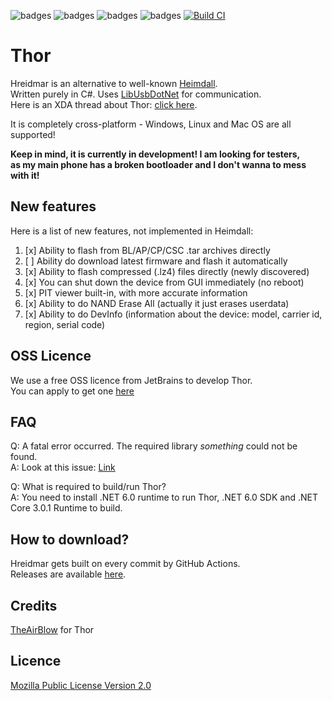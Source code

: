 ![badges](https://img.shields.io/github/contributors/Samsung-Loki/Thor.svg)
![badges](https://img.shields.io/github/forks/Samsung-Loki/Thor.svg)
![badges](https://img.shields.io/github/stars/Samsung-Loki/Thor.svg)
![badges](https://img.shields.io/github/issues/Samsung-Loki/Thor.svg)
[![Build CI](https://github.com/Samsung-Loki/Thor/actions/workflows/build.yml/badge.svg)](https://github.com/Samsung-Loki/Thor/actions/workflows/build.yml)
# Thor
Hreidmar is an alternative to well-known [Heimdall](https://github.com/Benjamin-Dobell/Heimdall). \
Written purely in C#. Uses [LibUsbDotNet](https://github.com/LibUsbDotNet/LibUsbDotNet) for communication. \
Here is an XDA thread about Thor: [click here](https://forum.xda-developers.com/t/samsung-thor-an-alternative-to-heimdall.4453437/).

It is completely cross-platform - Windows, Linux and Mac OS are all supported!

**Keep in mind, it is currently in development! I am looking for testers,** \
**as my main phone has a broken bootloader and I don't wanna to mess with it!**

## New features
Here is a list of new features, not implemented in Heimdall:
1) [x] Ability to flash from BL/AP/CP/CSC .tar archives directly
2) [ ] Ability do download latest firmware and flash it automatically
3) [x] Ability to flash compressed (.lz4) files directly (newly discovered)
4) [x] You can shut down the device from GUI immediately (no reboot)
5) [x] PIT viewer built-in, with more accurate information
6) [x] Ability to do NAND Erase All (actually it just erases userdata)
7) [x] Ability to do DevInfo (information about the device: model, carrier id, region, serial code)

## OSS Licence
We use a free OSS licence from JetBrains to develop Thor. \
You can apply to get one [here](https://jb.gg/OpenSourceSupport)

## FAQ
Q: A fatal error occurred. The required library *something* could not be found. \
A: Look at this issue: [Link](https://github.com/Samsung-Loki/Thor/issues/5)

Q: What is required to build/run Thor? \
A: You need to install .NET 6.0 runtime to run Thor, .NET 6.0 SDK and .NET Core 3.0.1 Runtime to build.

## How to download?
Hreidmar gets built on every commit by GitHub Actions. \
Releases are available [here](https://nightly.link/Samsung-Loki/Thor/workflows/build/main).

## Credits
[TheAirBlow](https://github.com/theairblow) for Thor

## Licence
[Mozilla Public License Version 2.0](https://github.com/Samsung-Loki/Thor/blob/main/LICENCE)
